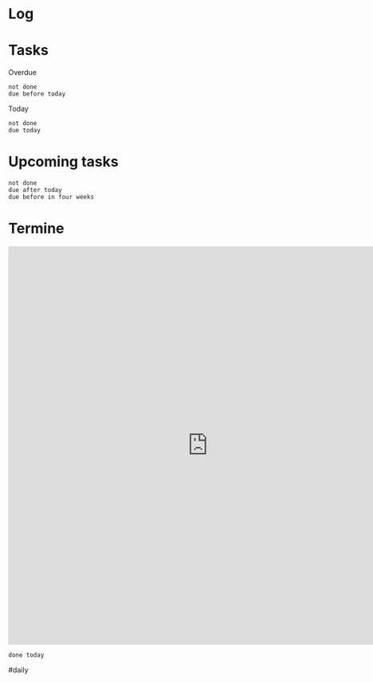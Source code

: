 # Log 

# Tasks
Overdue
```tasks
not done 
due before today
```
Today
```tasks
not done 
due today 
```


# Upcoming tasks 
```tasks 
not done
due after today
due before in four weeks
```

# Termine
<iframe src="https://office.mailbox.org/appsuite/#!!&app=io.ox/calendar&folder=cal://0/31&perspective=month" style="border: 0" width="800" height="800" frameborder="0" scrolling="no"></iframe>

```tasks
done today
```

#daily 

